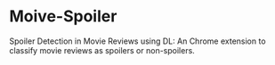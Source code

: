 # Moive-Spoiler
Spoiler Detection in Movie Reviews using DL:  An Chrome extension to classify movie reviews as spoilers or non-spoilers.
